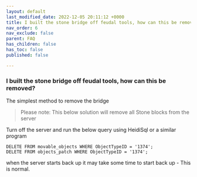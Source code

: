 ```yaml
---
layout: default
last_modified_date: 2022-12-05 20:11:12 +0000
title: I built the stone bridge off feudal tools, how can this be removed
nav_order: 6
nav_exclude: false
parent: FAQ
has_children: false
has_toc: false
published: false

---
```

### I built the stone bridge off feudal tools, how can this be removed?

The simplest method to remove the bridge 

> Please note: This below solution will remove all Stone blocks from the server

Turn off the server and run the below query using HeidiSql or a similar program 

    DELETE FROM movable_objects WHERE ObjectTypeID = '1374';
    DELETE FROM objects_patch WHERE ObjectTypeID = '1374';

when the server starts back up it may take some time to start back up - This is normal.